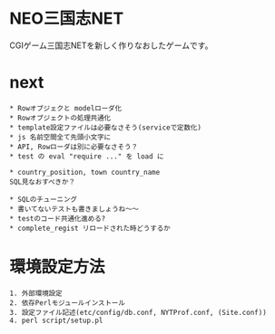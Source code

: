 # NEO三国志NET
CGIゲーム三国志NETを新しく作りなおしたゲームです。  

# next
```
* Rowオブジェクと modelローダ化
* Rowオブジェクトの処理共通化
* template設定ファイルは必要なさそう(serviceで定数化)
* js 名前空間全て先頭小文字に
* API, Rowローダは別に必要なさそう？
* test の eval "require ..." を load に

* country_position, town country_name
SQL見なおすべきか？

* SQLのチューニング
* 書いてないテストも書きましょうね〜〜
* testのコード共通化進める?
* complete_regist リロードされた時どうするか
```

# 環境設定方法
```
1. 外部環境設定
2. 依存Perlモジュールインストール
3. 設定ファイル記述(etc/config/db.conf, NYTProf.conf, (Site.conf))
4. perl script/setup.pl
```
